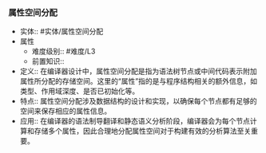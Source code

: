 ###  属性空间分配 
- 实体:: #实体/属性空间分配 
- 属性
	- 难度级别:: #难度/L3 
	- 前置知识::
- 定义:: 在编译器设计中，属性空间分配是指为语法树节点或中间代码表示附加属性所分配的存储空间。这里的“属性”指的是与程序结构相关的额外信息，如类型、作用域深度、是否已初始化等。
- 特点:: 属性空间分配涉及数据结构的设计和实现，以确保每个节点都有足够的空间来保存相应的属性信息。
- 应用:: 在编译器的语法制导翻译和静态语义分析阶段，编译器会为每个节点计算和存储多个属性，因此合理地分配属性空间对于构建有效的分析算法至关重要。